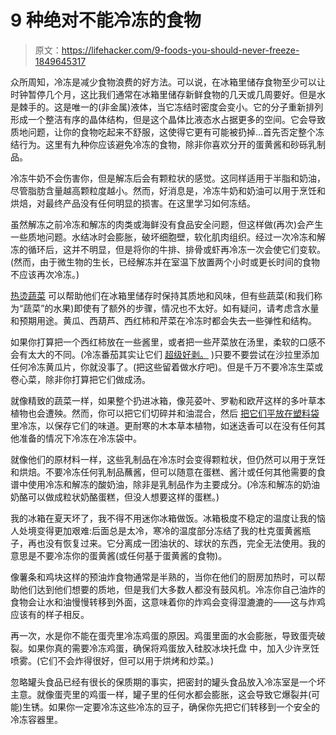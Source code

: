 # 9 种绝对不能冷冻的食物

> 原文：<https://lifehacker.com/9-foods-you-should-never-freeze-1849645317>

众所周知，冷冻是减少食物浪费的好方法。可以说，在冰箱里储存食物至少可以让时钟暂停几个月，这比我们通常在冰箱里储存新鲜食物的几天或几周要好。但是水是棘手的。这是唯一的(非金属)液体，当它冻结时密度会变小。它的分子重新排列形成一个整洁有序的晶体结构，但是这个晶体比液态水占据更多的空间。它会导致质地问题，让你的食物吃起来不舒服，这使得它更有可能被扔掉...首先否定整个冻结行为。这里有九种你应该避免冷冻的食物，除非你喜欢分开的蛋黄酱和砂砾乳制品。

冷冻牛奶不会伤害你，但是解冻后会有颗粒状的感觉。这同样适用于半脂和奶油，尽管脂肪含量越高颗粒度越小。然而，好消息是，冷冻牛奶和奶油可以用于烹饪和烘焙，对最终产品没有任何明显的损害。在这里学习如何冻结。

虽然解冻之前冷冻和解冻的肉类或海鲜没有食品安全问题，但这样做(再次)会产生一些质地问题。水结冰时会膨胀，破坏细胞壁，软化肌肉组织。经过一次冷冻和解冻的循环后，这并不明显，但是将你的牛排、排骨或虾再冷冻一次会使它们变软。(然而，由于微生物的生长，已经解冻并在室温下放置两个小时或更长时间的食物不应该再次冷冻。)

[热烫蔬菜](https://lifehacker.com/why-you-should-blanch-your-vegetables-before-freezing-t-1849569633) 可以帮助他们在冰箱里储存时保持其质地和风味，但有些蔬菜(和我们称为“蔬菜”的水果)即使有了额外的步骤，情况也不太好。如有疑问，请考虑含水量和预期用途。黄瓜、西葫芦、西红柿和芹菜在冷冻时都会失去一些弹性和结构。

如果你打算把一个西红柿放在一些酱里，或者把一些芹菜放在汤里，柔软的口感不会有太大的不同。(冷冻番茄其实让它们 [超级好剥。](https://lifehacker.com/freeze-tomatoes-to-preserve-them-easily-1797948442) )只要不要尝试在沙拉里添加任何冷冻黄瓜片，你就没事了。(把这些留着做水疗吧)。但是千万不要冷冻生菜或卷心菜，除非你打算把它们做成汤。

就像精致的蔬菜一样，如果整个扔进冰箱，像芫荽叶、罗勒和欧芹这样的多叶草本植物也会遭殃。然而，你可以把它们切碎并和油混合，然后 [把它们平放在塑料袋](https://lifehacker.com/why-freezing-herbs-flat-is-the-best-way-to-store-them-1696587635) 里冷冻，以保存它们的味道。更耐寒的木本草本植物，如迷迭香可以在没有任何其他准备的情况下冷冻在冷冻袋中。

就像他们的原材料一样，这些乳制品在冷冻时会变得颗粒状，但仍然可以用于烹饪和烘焙。不要冷冻任何乳制品蘸酱，但可以随意在蛋糕、酱汁或任何其他需要的食谱中使用冷冻和解冻的酸奶油，除非是乳制品作为主要成分。(冷冻和解冻的奶油奶酪可以做成粒状奶酪蛋糕，但没人想要这样的蛋糕。)

我的冰箱在夏天坏了，我不得不用迷你冰箱做饭。冰箱极度不稳定的温度让我的恼人处境变得更加艰难:后面总是太冷，寒冷的温度部分冻结了我的杜克蛋黄酱瓶子，再也没有恢复过来。它分离成一团油状的、球状的东西，完全无法使用。我的意思是不要冷冻你的蛋黄酱(或任何基于蛋黄酱的食物)。

像薯条和鸡块这样的预油炸食物通常是半熟的，当你在他们的厨房加热时，可以帮助他们达到他们想要的质地，但是我们大多数人都没有鼓风机。冷冻你自己油炸的食物会让水和油慢慢转移到外面，这意味着你的炸鸡会变得湿漉漉的——这与炸鸡应该有的样子相反。

再一次，水是你不能在蛋壳里冷冻鸡蛋的原因。鸡蛋里面的水会膨胀，导致蛋壳破裂。如果你真的需要冷冻鸡蛋，确保将鸡蛋放入硅胶冰块托盘 中，加入少许烹饪喷雾。(它们不会炸得很好，但可以用于烘烤和炒菜。)

忽略罐头食品已经有很长的保质期的事实，把密封的罐头食品放入冷冻室是一个坏主意。就像蛋壳里的鸡蛋一样，罐子里的任何水都会膨胀，这会导致它爆裂并(可能)生锈。如果你一定要冷冻这些冷冻的豆子，确保你先把它们转移到一个安全的冷冻容器里。